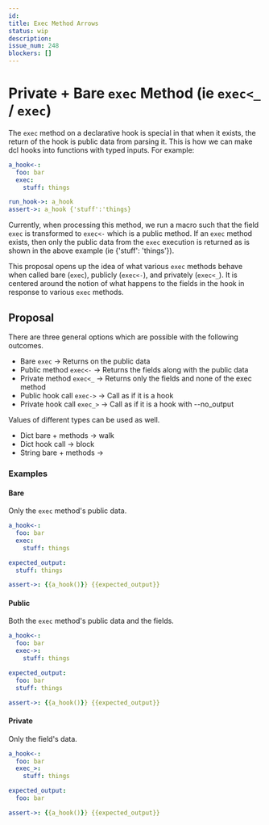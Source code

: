 ```yaml
---
id:
title: Exec Method Arrows
status: wip
description:
issue_num: 248
blockers: []
---
```

[//]: # (--start-header--DO NOT MODIFY)

[//]: # (--end-header--start-body--MODIFY)

# Private + Bare `exec` Method (ie `exec<_` / `exec`)

The `exec` method on a declarative hook is special in that when it exists, the return of the hook is public data from parsing it. This is how we can make dcl hooks into functions with typed inputs. For example:

```yaml
a_hook<-:
  foo: bar
  exec:
    stuff: things

run_hook->: a_hook
assert->: a_hook {'stuff':'things}
```

Currently, when processing this method, we run a macro such that the field `exec` is transformed to `exec<-` which is a public method. If an `exec` method exists, then only the public data from the `exec` execution is returned as is shown in the above example (ie {'stuff': 'things'}).

This proposal opens up the idea of what various `exec` methods behave when called bare (`exec`), publicly (`exec<-`), and privately (`exec<_`). It is centered around the notion of what happens to the fields in the hook in response to various `exec` methods.

## Proposal

There are three general options which are possible with the following outcomes.

- Bare `exec` -> Returns on the public data
- Public method `exec<-` -> Returns the fields along with the public data
- Private method `exec<_` -> Returns only the fields and none of the exec method
- Public hook call `exec->` -> Call as if it is a hook
- Private hook call `exec_>` -> Call as if it is a hook with --no_output

Values of different types can be used as well.

- Dict bare + methods -> walk
- Dict hook call -> block  
- String bare + methods ->

### Examples

#### Bare

Only the `exec` method's public data.

```yaml
a_hook<-:
  foo: bar
  exec:
    stuff: things

expected_output:
  stuff: things

assert->: {{a_hook()}} {{expected_output}}
```

#### Public

Both the `exec` method's public data and the fields.

```yaml
a_hook<-:
  foo: bar
  exec->:
    stuff: things

expected_output:
  foo: bar
  stuff: things

assert->: {{a_hook()}} {{expected_output}}
```


#### Private

Only the field's data.

```yaml
a_hook<-:
  foo: bar
  exec_>:
    stuff: things

expected_output:
  foo: bar

assert->: {{a_hook()}} {{expected_output}}
```
